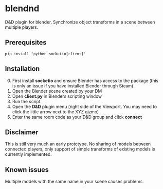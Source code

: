 # blendnd
D&amp;D plugin for blender. Synchronize object transforms in a scene between multiple players.

## Prerequisites
```
pip install "python-socketio[client]"
```

## Installation
0. First install **socketio** and ensure Blender has access to the package (this is only an issue if you have installed Blender through Steam).
1. Open the Blender scene created by your DM
2. Open **client.py** in Blenders scripting window
3. Run the script
4. Open the **D&D** plugin menu (right side of the Viewport. You may need to click the little arrow next to the XYZ gizmo)
5. Enter the same room code as your D&D group and click **connect**

## Disclaimer
This is still very much an early prototype. No sharing of models between connected players, only support of simple transforms of existing models is currently implemented.

## Known issues
Multiple models with the same name in your scene causes problems.
